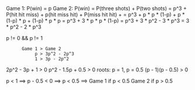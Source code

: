 Game 1: P(win) = p
Game 2: P(win) = P(three shots) + P(two shots)
               = p^3 + P(hit hit miss) + p(hit miss hit) + P(miss hit hit) +
               = p^3 + p * p * (1-p)   + p * (1-p) * p +   (1-p) * p * p
               = p^3 + 3 * p * p * (1-p)
               = p^3 + 3 * p^2 - 3 * p^3
               = 3 * p^2 - 2 * p^3

p != 0 && p != 1

          Game 1 > Game 2
               p > 3p^2 - 2p^3
               1 > 3p - 2p^2
   2p^2 - 3p + 1 > 0
p^2 - 1.5p + 0.5 > 0                      roots: p = 1, p = 0.5
(p - 1)(p - 0.5) > 0

p < 1 ==> p - 0.5 < 0
      ==> p < 0.5
      ==> Game 1 if p < 0.5
          Game 2 if p > 0.5
